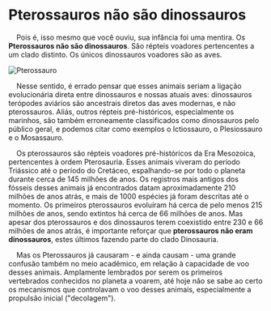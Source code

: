 # Pterossauros não são dinossauros

&nbsp;&nbsp;&nbsp;&nbsp;Pois é, isso mesmo que você ouviu, sua infância foi uma mentira. Os **Pterossauros não são dinossauros**. São répteis voadores pertencentes a um clado distinto. Os únicos dinossauros voadores são as aves.

![Pterossauro](https://2.bp.blogspot.com/-RlJWxeZEX3k/WhCDhDOmtWI/AAAAAAAA3e8/CRs3NCiPjJUJ8Enl60zGWXanbV275tMEwCLcBGAs/s1600/Pteranodon.jpg)

&nbsp;&nbsp;&nbsp;&nbsp;Nesse sentido, é errado pensar que esses animais seriam a ligação evolucionária direta entre dinossauros e nossas atuais aves: dinossauros terópodes aviários são ancestrais diretos das aves modernas, e não pterossauros. Aliás, outros répteis pré-históricos, especialmente os marinhos, são também erroneamente classificados como dinossauros pelo público geral,  e podemos citar como exemplos o Ictiossauro, o Plesiossauro e o Mosassauro.

&nbsp;&nbsp;&nbsp;&nbsp;Os pterossauros são répteis voadores pré-históricos da Era Mesozoica, pertencentes à ordem Pterosauria. Esses animais viveram do período Triássico até o período do Cretáceo, espalhando-se por todo o planeta durante cerca de 145 milhões de anos. Os registros mais antigos dos fósseis desses animais já encontrados datam aproximadamente 210 milhões de anos atrás, e mais de 1000 espécies já foram descritas até o momento. Os primeiros pterossauros evoluíram há cerca de pelo menos 215 milhões de anos, sendo extintos há cerca de 66 milhões de anos. Mas apesar dos pterossauros e dos dinossauros terem coexistido entre 230 e 66 milhões de anos atrás, é importante reforçar que **pterossauros não eram dinossauros**, estes últimos fazendo parte do clado Dinosauria.

&nbsp;&nbsp;&nbsp;&nbsp;Mas os Pterossauros já causaram - e ainda causam - uma grande confusão também no meio acadêmico, em relação à capacidade de voo desses animais. Amplamente lembrados por serem os primeiros vertebrados conhecidos no planeta a voarem, até hoje não se sabe ao certo os mecanismos que controlavam o voo desses animais, especialmente a propulsão inicial ("decolagem").